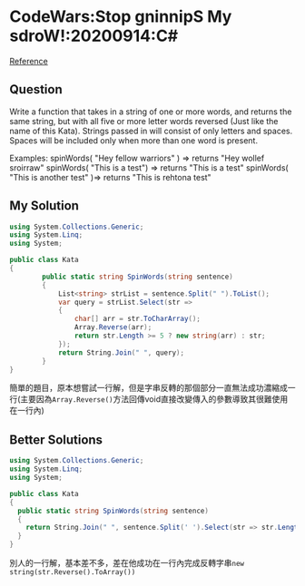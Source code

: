 # CodeWars:Stop gninnipS My sdroW!:20200914:C#

[Reference](https://www.codewars.com/kata/5264d2b162488dc400000001/csharp)



## Question

Write a function that takes in a string of one or more words, and returns the same string, but with all five or more letter words reversed (Just like the name of this Kata). Strings passed in will consist of only letters and spaces. Spaces will be included only when more than one word is present.

Examples: spinWords( "Hey fellow warriors" ) => returns "Hey wollef sroirraw" spinWords( "This is a test") => returns "This is a test" spinWords( "This is another test" )=> returns "This is rehtona test"

## My Solution

```C#
using System.Collections.Generic;
using System.Linq;
using System;

public class Kata
{
        public static string SpinWords(string sentence)
        {
            List<string> strList = sentence.Split(" ").ToList();
            var query = strList.Select(str =>
            {
                char[] arr = str.ToCharArray();
                Array.Reverse(arr);
                return str.Length >= 5 ? new string(arr) : str;
            });
            return String.Join(" ", query);
        }
}
```

簡單的題目，原本想嘗試一行解，但是字串反轉的那個部分一直無法成功濃縮成一行(主要因為`Array.Reverse()`方法回傳void直接改變傳入的參數導致其很難使用在一行內)

## Better Solutions

```C#
using System.Collections.Generic;
using System.Linq;
using System;

public class Kata
{
  public static string SpinWords(string sentence)
  {
    return String.Join(" ", sentence.Split(' ').Select(str => str.Length >= 5 ? new string(str.Reverse().ToArray()) : str));
  }
}
```

別人的一行解，基本差不多，差在他成功在一行內完成反轉字串`new string(str.Reverse().ToArray())`


